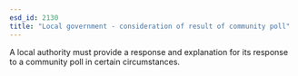 ```yaml
---
esd_id: 2130
title: "Local government - consideration of result of community poll"
---
```


A local authority must provide a response and explanation for its response to a community poll in certain circumstances.

